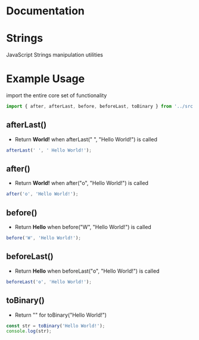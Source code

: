 # Documentation

# Strings

JavaScript Strings manipulation utilities

# Example Usage

import the entire core set of functionality

```ts
import { after, afterLast, before, beforeLast, toBinary } from '../src';
```

## afterLast()

- Return **World!** when afterLast(" ", "Hello World!") is called

```ts
afterLast(' ', ' Hello World!');
```

## after()

- Return **World!** when after("o", "Hello World!") is called

```ts
after('o', 'Hello World!');
```

## before()

- Return **Hello** when before("W", "Hello World!") is called

```ts
before('W', 'Hello World!');
```

## beforeLast()

- Return **Hello** when beforeLast("o", "Hello World!") is called

```ts
beforeLast('o', 'Hello World!');
```

## toBinary()

- Return "" for toBinary("Hello World!")

```ts
const str = toBinary('Hello World!');
console.log(str);
```
